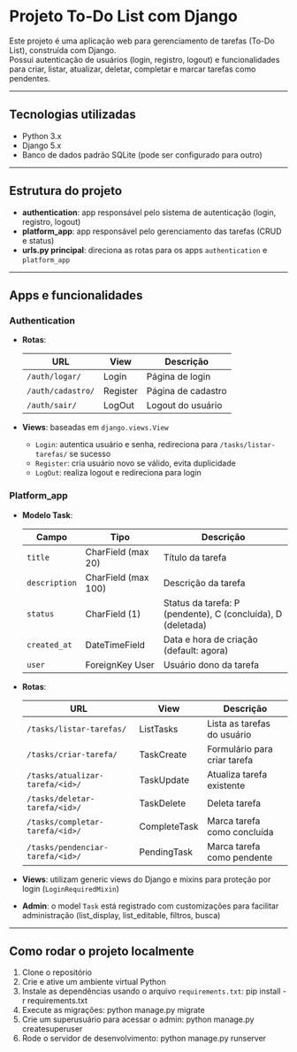 # Projeto To-Do List com Django

Este projeto é uma aplicação web para gerenciamento de tarefas (To-Do List), construída com Django.  
Possui autenticação de usuários (login, registro, logout) e funcionalidades para criar, listar, atualizar, deletar, completar e marcar tarefas como pendentes.

---

## Tecnologias utilizadas

- Python 3.x  
- Django 5.x  
- Banco de dados padrão SQLite (pode ser configurado para outro)  

---

## Estrutura do projeto

- **authentication**: app responsável pelo sistema de autenticação (login, registro, logout)  
- **platform_app**: app responsável pelo gerenciamento das tarefas (CRUD e status)  
- **urls.py principal**: direciona as rotas para os apps `authentication` e `platform_app`  

---

## Apps e funcionalidades

### Authentication

- **Rotas**:

  | URL                | View             | Descrição                  |
  |--------------------|------------------|----------------------------|
  | `/auth/logar/`      | Login            | Página de login            |
  | `/auth/cadastro/`   | Register         | Página de cadastro         |
  | `/auth/sair/`       | LogOut           | Logout do usuário          |

- **Views**: baseadas em `django.views.View`

  - `Login`: autentica usuário e senha, redireciona para `/tasks/listar-tarefas/` se sucesso  
  - `Register`: cria usuário novo se válido, evita duplicidade  
  - `LogOut`: realiza logout e redireciona para login

### Platform_app

- **Modelo Task**:

  | Campo       | Tipo                 | Descrição                            |
  |-------------|----------------------|------------------------------------|
  | `title`     | CharField (max 20)   | Título da tarefa                   |
  | `description` | CharField (max 100) | Descrição da tarefa                |
  | `status`    | CharField (1)        | Status da tarefa: P (pendente), C (concluída), D (deletada) |
  | `created_at`| DateTimeField        | Data e hora de criação (default: agora) |
  | `user`      | ForeignKey User      | Usuário dono da tarefa              |

- **Rotas**:

  | URL                            | View           | Descrição                         |
  |--------------------------------|----------------|---------------------------------|
  | `/tasks/listar-tarefas/`        | ListTasks      | Lista as tarefas do usuário      |
  | `/tasks/criar-tarefa/`           | TaskCreate     | Formulário para criar tarefa     |
  | `/tasks/atualizar-tarefa/<id>/` | TaskUpdate     | Atualiza tarefa existente        |
  | `/tasks/deletar-tarefa/<id>/`   | TaskDelete     | Deleta tarefa                    |
  | `/tasks/completar-tarefa/<id>/` | CompleteTask   | Marca tarefa como concluída      |
  | `/tasks/pendenciar-tarefa/<id>/`| PendingTask    | Marca tarefa como pendente       |

- **Views**: utilizam generic views do Django e mixins para proteção por login (`LoginRequiredMixin`)

- **Admin**: o model `Task` está registrado com customizações para facilitar administração (list_display, list_editable, filtros, busca)

---

## Como rodar o projeto localmente

1. Clone o repositório  
2. Crie e ative um ambiente virtual Python  
3. Instale as dependências usando o arquivo `requirements.txt`: pip install -r requirements.txt
5. Execute as migrações: python manage.py migrate
6. Crie um superusuário para acessar o admin: python manage.py createsuperuser
7. Rode o servidor de desenvolvimento: python manage.py runserver
